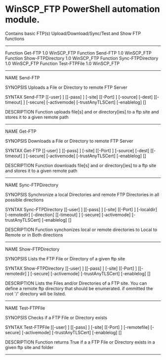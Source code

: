 # WinSCP_FTP PowerShell automation module.

Contains basic FTP(s) Upload/Download/Sync/Test and Show FTP functions
-----------     ----                          -------    ----------
Function        Get-FTP                       1.0        WinSCP_FTP
Function        Send-FTP                      1.0        WinSCP_FTP
Function        Show-FTPDirectory             1.0        WinSCP_FTP
Function        Sync-FTPDirectory             1.0        WinSCP_FTP
Function        Test-FTPFile                  1.0        WinSCP_FTP

----------------------------------------------------------------------------------------------------------------------------------------
NAME
    Send-FTP

SYNOPSIS
    Uploads a File or Directory to remote FTP Server


SYNTAX
    Send-FTP [[-user] <String>] [[-pass] <String>] [-site] <String> [[-Port] <Int32>] [-source] <String> [-dest] <String> [[-timeout] <Int32>] [-secure] [-activemode]
    [-trustAnyTLSCert] [-enablelog] [<CommonParameters>]


DESCRIPTION
    Function uploads file[s] and or directory[ies] to a ftp site and stores it to a given remote path

----------------------------------------------------------------------------------------------------------------------------------------

NAME
    Get-FTP

SYNOPSIS
    Downloads a File or Directory to remote FTP Server


SYNTAX
    Get-FTP [[-user] <String>] [[-pass] <String>] [-site] <String> [[-Port] <Int32>] [-source] <String> [-dest] <String> [[-timeout] <Int32>] [-secure] [-activemode]
    [-trustAnyTLSCert] [-enablelog] [<CommonParameters>]


DESCRIPTION
    Function downloads file[s] and or directory[ies] to a ftp site and stores it to a given remote path

----------------------------------------------------------------------------------------------------------------------------------------

NAME
    Sync-FTPDirectory

SYNOPSIS
    Synchronize a local Directories and remote FTP Directories in all possible directions


SYNTAX
    Sync-FTPDirectory [[-user] <String>] [[-pass] <String>] [-site] <String> [[-Port] <Int32>] [-localdir] <String> [-remotedir] <String> [-direction] <String> [[-timeout] <Int32>]
    [-secure] [-activemode] [-trustAnyTLSCert] [-enablelog] [<CommonParameters>]


DESCRIPTION
    Function synchonizes local or remote directories to Local to Remote or in Both directions

----------------------------------------------------------------------------------------------------------------------------------------

NAME
    Show-FTPDirectory

SYNOPSIS
    Lists the FTP File or Directory of a given ftp site


SYNTAX
    Show-FTPDirectory [[-user] <String>] [[-pass] <String>] [-site] <String> [[-Port] <Int32>] [[-remotedir] <String>] [-secure] [-activemode] [-trustAnyTLSCert] [-enablelog]
    [<CommonParameters>]


DESCRIPTION
    Lists the Files and/or Directories of a FTP site.
    You can define a remote ftp directory that should be enumerated. if ommitted the root '/' directory will be listed.

----------------------------------------------------------------------------------------------------------------------------------------

NAME
    Test-FTPFile

SYNOPSIS
    Checks if a FTP File or Directory exists


SYNTAX
    Test-FTPFile [[-user] <String>] [[-pass] <String>] [-site] <String> [[-Port] <Int32>] [-remotefile] <String> [-secure] [-activemode] [-trustAnyTLSCert] [-enablelog]
    [<CommonParameters>]


DESCRIPTION
    Function returns True if a a FTP File or Directory exists in a given ftp site and folder

----------------------------------------------------------------------------------------------------------------------------------------
